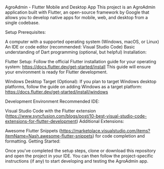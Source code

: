 AgroAdmin - Flutter Mobile and Desktop App
This project is an AgroAdmin application built with Flutter, an open-source framework by Google that allows you to develop native apps for mobile, web, and desktop from a single codebase.

Setup
Prerequisites:

A computer with a supported operating system (Windows, macOS, or Linux)
An IDE or code editor (recommended: Visual Studio Code)
Basic understanding of Dart programming (optional, but helpful)
Installation:

Flutter Setup:
Follow the official Flutter installation guide for your operating system: https://docs.flutter.dev/get-started/install
This guide will ensure your environment is ready for Flutter development.

Windows Desktop Target (Optional):
If you plan to target Windows desktop platforms, follow the guide on adding Windows as a target platform: https://docs.flutter.dev/get-started/install/windows

Development Environment
Recommended IDE:

Visual Studio Code with the Flutter extension (https://www.syncfusion.com/blogs/post/10-best-visual-studio-code-extensions-for-flutter-development)
Additional Extensions:

Awesome Flutter Snippets (https://marketplace.visualstudio.com/items?itemName=Nash.awesome-flutter-snippets) for code completion and formatting.
Getting Started:

Once you've completed the setup steps, clone or download this repository and open the project in your IDE. You can then follow the project-specific instructions (if any) to start developing and testing the AgroAdmin app.

